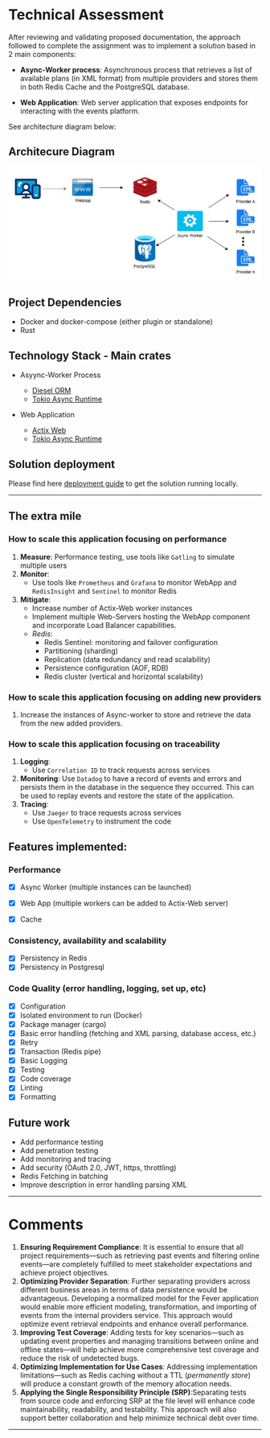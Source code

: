 # Technical Assessment

After reviewing and validating proposed documentation, the approach followed to complete the assignment was to implement a solution based in 2 main components:
  
* **Async-Worker process**: Asynchronous process that retrieves a list of available plans (in XML format) from multiple providers and stores them in both Redis Cache and the PostgreSQL database.
  
* **Web Application**: Web server application that exposes endpoints for interacting with the events platform.


See architecture diagram below:

## Architecure Diagram
![screenshot](images/Solution.jpg)


## Project Dependencies
* Docker and docker-compose (either plugin or standalone)
* Rust

## Technology Stack - Main crates
* Asyync-Worker Process
  * [Diesel ORM](https://diesel.rs)
  * [Tokio Async Runtime](https://tokio.rs/)

* Web Application
  * [Actix Web](https://actix.rs/)  
  * [Tokio Async Runtime](https://tokio.rs/)


## Solution deployment

Please find here [deployment guide](./deployment-guide.md) to get the solution running locally.

---------------------------------------------------------

## The extra mile

### How to scale this application focusing on performance
1. **Measure**: Performance testing, use tools like `Gatling` to simulate multiple users
2. **Monitor**:
    - Use tools like `Prometheus` and `Grafana` to monitor WebApp and `RedisInsight` and `Sentinel` to monitor Redis
3. **Mitigate**:
    - Increase number of Actix-Web worker instances
    - Implement multiple Web-Servers hosting the WebApp component and incorporate Load Balancer capabilities.
    - _Redis_:
      - Redis Sentinel: monitoring and failover configuration
      - Partitioning (sharding)
      - Replication (data redundancy and read scalability)
      - Persistence configuration (AOF, RDB)
      - Redis cluster (vertical and horizontal scalability)

### How to scale this application focusing on adding new providers
1. Increase the instances of Async-worker to store and retrieve the data from the new added providers.


### How to scale this application focusing on traceability
1. **Logging**:
    - Use `Correlation ID` to track requests across services
2. **Monitoring**: Use `Datadog` to have a record of events and errors and persists them in the database in the
sequence they occurred. This can be used to replay events and restore the state of the application.
1. **Tracing**:
    - Use `Jaeger` to trace requests across services
    - Use `OpenTelemetry` to instrument the code


## Features implemented:
### Performance
- [X] Async Worker (multiple instances can be launched)
- [X] Web App (multiple workers can be added to Actix-Web server)
- [X] Cache


### Consistency, availability and scalability 
- [X] Persistency in Redis
- [X] Persistency in Postgresql

### Code Quality (error handling, logging, set up, etc)
- [X] Configuration
- [X] Isolated environment to run (Docker)
- [X] Package manager (cargo)
- [X] Basic error handling (fetching and XML parsing, database access, etc.)
- [X] Retry
- [X] Transaction (Redis pipe)
- [X] Basic Logging
- [X] Testing
- [X] Code coverage
- [X] Linting
- [X] Formatting

## Future work
  * Add performance testing
  * Add penetration testing
  * Add monitoring and tracing
  * Add security (OAuth 2.0, JWT, https, throttling)
  * Redis Fetching in batching
  * Improve description in error handling parsing XML


------------------------------------------------------------------------------------------------------------------------

# Comments

1. **Ensuring Requirement Compliance**: It is essential to ensure that all project requirements—such as retrieving past events and filtering online events—are completely fulfilled to meet stakeholder expectations and achieve project objectives.
2. **Optimizing Provider Separation**: Further separating providers across different business areas in terms of data persistence would be advantageous. Developing a normalized model for the Fever application would enable more efficient modeling, transformation, and importing of events from the internal providers service. This approach would optimize event retrieval endpoints and enhance overall performance.
3. **Improving Test Coverage**: Adding tests for key scenarios—such as updating event properties and managing transitions between online and offline states—will help achieve more comprehensive test coverage and reduce the risk of undetected bugs.
4. **Optimizing Implementation for Use Cases**: Addressing implementation limitations—such as Redis caching without a TTL (*permanently store*) will produce a constant growth of the memory allocation needs.
7. **Applying the Single Responsibility Principle (SRP)**:Separating tests from source code and enforcing SRP at the file level will enhance code maintainability, readability, and testability. This approach will also support better collaboration and help minimize technical debt over time.

------------------------------------------------------------------------------------------------------------------------

